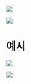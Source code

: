 
![](https://i.imgur.com/D9TrQqv.png)



![](https://i.imgur.com/ypYykoi.png)



# 예시
![](https://i.imgur.com/iyZ2Xve.png)




![](https://i.imgur.com/8N7KeZj.png)


